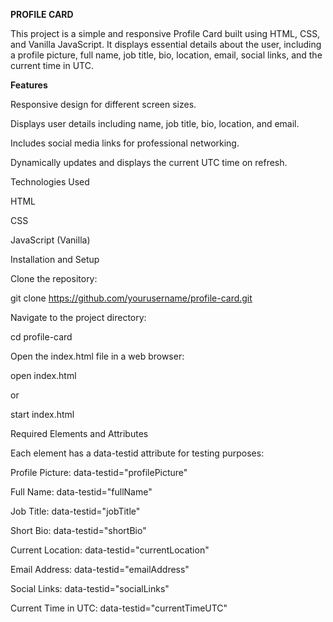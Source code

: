 **PROFILE CARD**

This project is a simple and responsive Profile Card built using HTML, CSS, and Vanilla JavaScript. It displays essential details about the user, including a profile picture, full name, job title, bio, location, email, social links, and the current time in UTC.

**Features**

Responsive design for different screen sizes.

Displays user details including name, job title, bio, location, and email.

Includes social media links for professional networking.

Dynamically updates and displays the current UTC time on refresh.

Technologies Used

HTML

CSS

JavaScript (Vanilla)

Installation and Setup

Clone the repository:

git clone https://github.com/yourusername/profile-card.git

Navigate to the project directory:

cd profile-card

Open the index.html file in a web browser:

open index.html

or

start index.html

Required Elements and Attributes

Each element has a data-testid attribute for testing purposes:

Profile Picture: data-testid="profilePicture"

Full Name: data-testid="fullName"

Job Title: data-testid="jobTitle"

Short Bio: data-testid="shortBio"

Current Location: data-testid="currentLocation"

Email Address: data-testid="emailAddress"

Social Links: data-testid="socialLinks"

Current Time in UTC: data-testid="currentTimeUTC"